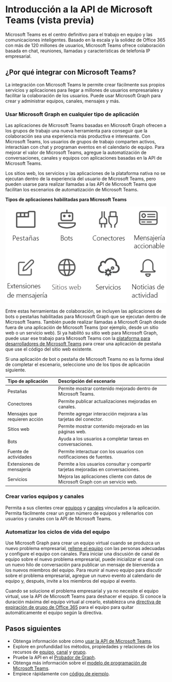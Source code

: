 # <a name="microsoft-teams-api-overview-preview"></a>Introducción a la API de Microsoft Teams (vista previa)

Microsoft Teams es el centro definitivo para el trabajo en equipo y las comunicaciones inteligentes. Basado en la escala y la solidez de Office 365 con más de 120 millones de usuarios, Microsoft Teams ofrece colaboración basada en chat, reuniones, llamadas y características de telefonía IP empresarial.

## <a name="why-integrate-with-microsoft-teams"></a>¿Por qué integrar con Microsoft Teams?

La integración con Microsoft Teams le permite crear fácilmente sus propios servicios y aplicaciones para llegar a millones de usuarios empresariales y facilitar la colaboración de los usuarios. Puede usar Microsoft Graph para crear y administrar equipos, canales, mensajes y más.

### <a name="use-microsoft-graph-in-any-kind-of-app"></a>Usar Microsoft Graph en cualquier tipo de aplicación

Las aplicaciones de Microsoft Teams basadas en Microsoft Graph ofrecen a los grupos de trabajo una nueva herramienta para conseguir que la colaboración sea una experiencia más productiva e interesante. Con Microsoft Teams, los usuarios de grupos de trabajo comparten activos, interactúan con chat y programan eventos en el calendario de equipo. Para mejorar el valor de Microsoft Teams, agregue la automatización de conversaciones, canales y equipos con aplicaciones basadas en la API de Microsoft Teams.

Los sitios web, los servicios y las aplicaciones de la plataforma nativa no se ejecutan dentro de la experiencia del usuario de Microsoft Teams, pero pueden usarse para realizar llamadas a las API de Microsoft Teams que facilitan los escenarios de automatización de Microsoft Teams.

**Tipos de aplicaciones habilitadas para Microsoft Teams**

![Llamar a la API de Microsoft Teams desde pestañas, bots, sitios web y servicios](images/TeamsAppEndpoints.png)

Entre estas herramientas de colaboración, se incluyen las aplicaciones de bots o pestañas habilitadas para Microsoft Graph que se ejecutan dentro de Microsoft Teams. También puede realizar llamadas a Microsoft Graph desde fuera de una aplicación de Microsoft Teams (por ejemplo, desde un sitio web o un servicio web). Si ya habilitó su sitio web para Microsoft Graph, puede usar ese trabajo para Microsoft Teams con la [plataforma para desarrolladores de Microsoft Teams](https://docs.microsoft.com/en-us/microsoftteams/platform/#pivot=home&panel=home-all) para crear una aplicación de pestaña que use el código del sitio web existente.

Si una aplicación de bot o pestaña de Microsoft Teams no es la forma ideal de completar el escenario, seleccione uno de los tipos de aplicación siguiente.

|Tipo de aplicación|Descripción del escenario|
|:-------|:-------------------|
|Pestañas|Permite mostrar contenido mejorado dentro de Microsoft Teams.|
|Conectores|Permite publicar actualizaciones mejoradas en canales.|
|Mensajes que requieren acción|Permite agregar interacción mejorara a las tarjetas del conector.|
|Sitios web|Permite mostrar contenido mejorado en las páginas web.|
|Bots|Ayuda a los usuarios a completar tareas en conversaciones.|
|Fuente de actividades|Permite interactuar con los usuarios con notificaciones de fuentes.|
|Extensiones de mensajería|Permite a los usuarios consultar y compartir tarjetas mejoradas en conversaciones.|
|Servicios|Mejora las aplicaciones cliente con datos de Microsoft Graph con un servicio web.|

### <a name="create-multiple-teams-and-channels"></a>Crear varios equipos y canales

Permita a sus clientes crear [equipos](../api-reference/beta/resources/team.md) y [canales](../api-reference/beta/resources/channel.md) vinculados a la aplicación. Permita fácilmente crear un gran número de equipos y rellenarlos con usuarios y canales con la API de Microsoft Teams.

### <a name="automate-team-lifecycles"></a>Automatizar los ciclos de vida del equipo

Use Microsoft Graph para crear un equipo virtual cuando se produzca un nuevo problema empresarial, [rellene el equipo](../api-reference/v1.0/api/group_post_members.md) con las personas adecuadas y configure el equipo con canales. Para iniciar una discusión de canal de equipo sobre el nuevo problema empresarial, puede inicializar el canal con un nuevo hilo de conversación para publicar un mensaje de bienvenida a los nuevos miembros del equipo. Para reunir al nuevo equipo para discutir sobre el problema empresarial, agregue un nuevo evento al calendario de equipo y, después, invite a los miembros del equipo al evento.

Cuando se solucione el problema empresarial y ya no necesite el equipo virtual, use la API de Microsoft Teams para deshacer el equipo. Si conoce la duración máxima del equipo virtual al crearlo, establezca una [directiva de expiración de grupo de Office 365](https://support.office.com/en-us/article/office-365-group-expiration-policy-8d253fe5-0e09-4b3c-8b5e-f48def064733?ui=en-US&rs=en-US&ad=US) para el equipo para quitar automáticamente el equipo según la directiva.

## <a name="next-steps"></a>Pasos siguientes

- Obtenga información sobre cómo [usar la API de Microsoft Teams](../api-reference/beta/resources/teams_api_overview.md).
- Explore en profundidad los métodos, propiedades y relaciones de los recursos de [equipo](../api-reference/beta/resources/team.md), [canal](../api-reference/beta/resources/channel.md) y [grupo](../api-reference/v1.0/resources/group.md).
- Pruebe la API en el [Probador de Graph](https://developer.microsoft.com/en-us/graph/graph-explorer).
- Obtenga más información sobre el [modelo de programación de Microsoft Teams](https://docs.microsoft.com/en-us/microsoftteams/platform/concepts/concepts-overview).
- Empiece rápidamente con [código de ejemplo](https://github.com/OfficeDev/microsoft-teams-sample-graph).

